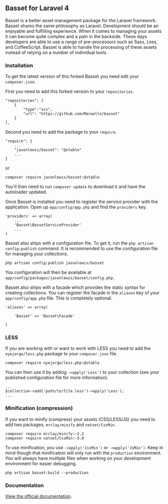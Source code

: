 ## Basset for Laravel 4

Basset is a better asset management package for the Laravel framework. Basset shares the same philosophy as Laravel. Development should be an enjoyable and fulfilling experience. When it comes to managing your assets it can become quite complex and a pain in the backside. These days developers are able to use a range of pre-processors such as Sass, Less, and CoffeeScript. Basset is able to handle the processing of these assets instead of relying on a number of individual tools.

### Installation

To get the latest version of this forked Basset you need edit your `composer.json`.

First you need to add this forked version to your `repositories`.

~~~
"repositories": [
	{
		"type":"vcs",
		"url": "https://github.com/Marwelln/basset"
	}
],
~~~

Second you need to add the package to your `require`.

~~~
"require": {
	...
	"jasonlewis/basset": "@stable"
	...
}
~~~

or

~~~
composer require jasonlewis/basset:@stable
~~~

You'll then need to run `composer update` to download it and have the autoloader updated.

Once Basset is installed you need to register the service provider with the application. Open up `app/config/app.php` and find the `providers` key.

~~~
'providers' => array(
    ...
    'Basset\BassetServiceProvider'
    ...
)
~~~

Basset also ships with a configuration file. To get it, run the `php artisan config:publish` command. It is recommended to use the configuration file for managing your collections.

~~~
php artisan config:publish jasonlewis/basset
~~~

You configuration will then be available at `app/config/packages/jasonlewis/basset/config.php`.

Basset also ships with a facade which provides the static syntax for creating collections. You can register the facade in the `aliases` key of your `app/config/app.php` file. This is completely optional.

~~~
'aliases' => array(

    'Basset' => 'Basset\Facade'

)
~~~

### LESS

If you are working with or want to work with LESS you need to add the `oyejorge/less.php` package to your `composer.json` file.

~~~
composer require oyejorge/less.php:@stable
~~~

You can then use it by adding `->apply('Less')` to your collection (see your published configuration file for more information).

~~~
...
$collection->add('path/to/file.less')->apply('Less');
...
~~~

### Minification (compression)

If you want to minify (compress) your assets (CSS/LESS/JS) you need to add two packages, `mrclay/minify` and `natxet/CssMin`.

~~~
composer require mrclay/minify:~2.2
composer require natxet/CssMin:~3.0
~~~

To use minification, you use `->apply('CssMin')` or `->apply('JsMin')`. Keep in mind though that minification will only run with the `production` environment. You will always have multiple files when working on your development environment for easier debugging.

~~~
php artisan basset:build --production
~~~

### Documentation

[View the official documentation](http://jasonlewis.me/code/basset/4.0).
